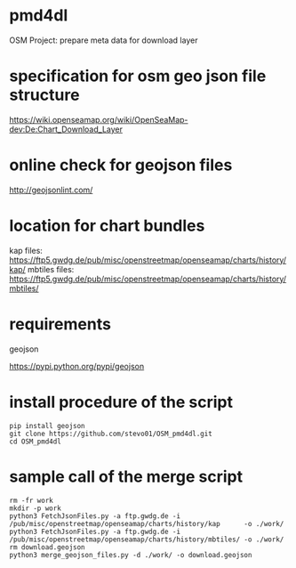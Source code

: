 # pmd4dl
OSM Project: prepare meta data for download layer

# specification for osm geo json file structure
https://wiki.openseamap.org/wiki/OpenSeaMap-dev:De:Chart_Download_Layer

# online check for geojson files
http://geojsonlint.com/

# location for chart bundles
kap files:     https://ftp5.gwdg.de/pub/misc/openstreetmap/openseamap/charts/history/kap/
mbtiles files: https://ftp5.gwdg.de/pub/misc/openstreetmap/openseamap/charts/history/mbtiles/

# requirements
geojson

https://pypi.python.org/pypi/geojson 

# install procedure of the script
```
pip install geojson
git clone https://github.com/stevo01/OSM_pmd4dl.git
cd OSM_pmd4dl
```
# sample call of the merge script
```
rm -fr work
mkdir -p work
python3 FetchJsonFiles.py -a ftp.gwdg.de -i /pub/misc/openstreetmap/openseamap/charts/history/kap      -o ./work/
python3 FetchJsonFiles.py -a ftp.gwdg.de -i /pub/misc/openstreetmap/openseamap/charts/history/mbtiles/ -o ./work/
rm download.geojson
python3 merge_geojson_files.py -d ./work/ -o download.geojson
```